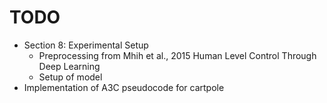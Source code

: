 # TODO

- Section 8: Experimental Setup
	- Preprocessing from Mhih et al., 2015 Human Level Control Through Deep Learning
	- Setup of model
- Implementation of A3C pseudocode for cartpole

